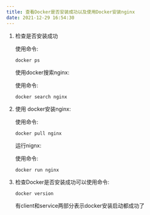 ```yaml
---
title: 查看Docker是否安装成功以及使用Docker安装nginx
date: 2021-12-29 16:54:30
---
```


1. 检查是否安装成功

   使用命令:

   ```
   docker ps
   ```

   使用docker搜索nginx:

   使用命令:

   ```
   docker search nginx
   ```

2. 使用 docker安装nginx:

   使用命令:

   ```
   docker pull nginx
   ```

   运行nignx:

   使用命令:

   ```
   docker run nginx
   ```

3. 检查Docker是否安装成功可以使用命令:

   ```
   docker version
   ```

   有client和service两部分表示docker安装启动都成功了